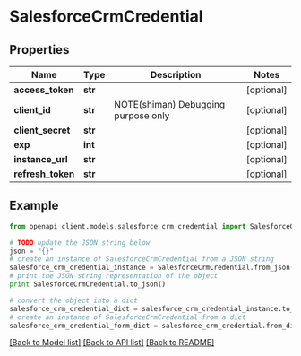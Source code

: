 # SalesforceCrmCredential


## Properties
Name | Type | Description | Notes
------------ | ------------- | ------------- | -------------
**access_token** | **str** |  | [optional] 
**client_id** | **str** | NOTE(shiman) Debugging purpose only | [optional] 
**client_secret** | **str** |  | [optional] 
**exp** | **int** |  | [optional] 
**instance_url** | **str** |  | [optional] 
**refresh_token** | **str** |  | [optional] 

## Example

```python
from openapi_client.models.salesforce_crm_credential import SalesforceCrmCredential

# TODO update the JSON string below
json = "{}"
# create an instance of SalesforceCrmCredential from a JSON string
salesforce_crm_credential_instance = SalesforceCrmCredential.from_json(json)
# print the JSON string representation of the object
print SalesforceCrmCredential.to_json()

# convert the object into a dict
salesforce_crm_credential_dict = salesforce_crm_credential_instance.to_dict()
# create an instance of SalesforceCrmCredential from a dict
salesforce_crm_credential_form_dict = salesforce_crm_credential.from_dict(salesforce_crm_credential_dict)
```
[[Back to Model list]](../README.md#documentation-for-models) [[Back to API list]](../README.md#documentation-for-api-endpoints) [[Back to README]](../README.md)


